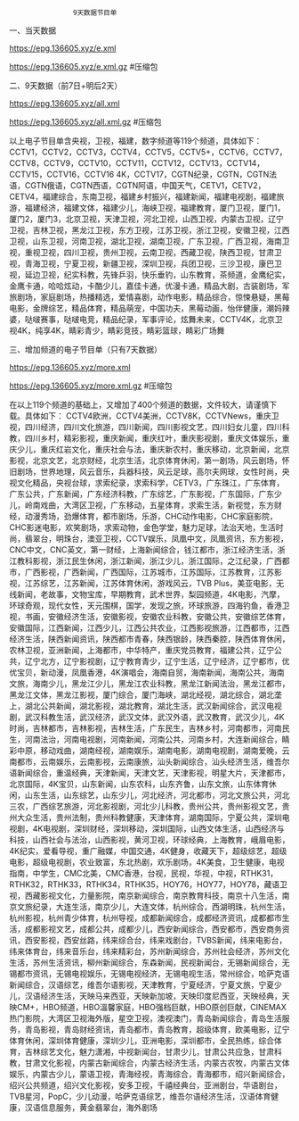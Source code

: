 					9天数据节目单

一、当天数据

https://epg.136605.xyz/e.xml

https://epg.136605.xyz/e.xml.gz		#压缩包

二、9天数据（前7日+明后2天）

https://epg.136605.xyz/all.xml

https://epg.136605.xyz/all.xml.gz	#压缩包

以上电子节目单含央视，卫视，福建，数字频道等119个频道，具体如下：
CCTV1，CCTV2，CCTV3，CCTV4，CCTV5，CCTV5+，CCTV6，CCTV7，CCTV8，CCTV9，CCTV10，CCTV11，CCTV12，CCTV13，CCTV14，CCTV15，CCTV16，CCTV16 4K，CCTV17，CGTN纪录，CGTN，CGTN法语，CGTN俄语，CGTN西语，CGTN阿语，中国天气，CETV1，CETV2，CETV4，福建综合，东南卫视，福建乡村振兴，福建新闻，福建电视剧，福建旅游，福建经济，福建文体，福建少儿，海峡卫视，福建教育，厦门卫视，厦门1，厦门2，厦门3，北京卫视，天津卫视，河北卫视，山西卫视，内蒙古卫视，辽宁卫视，吉林卫视，黑龙江卫视，东方卫视，江苏卫视，浙江卫视，安徽卫视，江西卫视，山东卫视，河南卫视，湖北卫视，湖南卫视，广东卫视，广西卫视，海南卫视，重视卫视，四川卫视，贵州卫视，云南卫视，西藏卫视，陕西卫视，甘肃卫视，青海卫视，宁夏卫视，新疆卫视，深圳卫视，兵团卫视，三沙卫视，康巴卫视，延边卫视，纪实科教，先锋乒羽，快乐垂钓，山东教育，茶频道，金鹰纪实，金鹰卡通，哈哈炫动，卡酷少儿，嘉佳卡通，优漫卡通，精品大剧，古装剧场，军旅剧场，家庭剧场，热播精选，爱情喜剧，动作电影，精品综合，惊悚悬疑，黑莓电影，金牌综艺，精品体育，精品萌宠，中国功夫，黑莓动画，怡伴健康，潮妈辣婆，哒啵赛事，哒啵电竞，精品纪录，军事评论，炫舞未来，CCTV4K，北京卫视4K，纯享4K，睛彩青少，睛彩竞技，睛彩篮球，睛彩广场舞

三、增加频道的电子节目单（只有7天数据）

https://epg.136605.xyz/more.xml

https://epg.136605.xyz/more.xml.gz	#压缩包


在以上119个频道的基础上，又增加了400个频道的数据，文件较大，请谨慎下载。具体如下：
CCTV4欧洲，CCTV4美洲，CCTV8K，CCTVNews，重庆卫视，四川经济，四川文化旅游，四川新闻，四川影视文艺，四川妇女儿童，四川科教，四川乡村，精彩影视，重庆新闻，重庆红叶，重庆影视剧，重庆文体娱乐，重庆少儿，重庆红岩文化，重庆社会与法，重庆新农村，重庆移动，北京新闻，北京影视，北京文艺，北京财经，北京生活，北京体育休闲，第一剧场，风云剧场，怀旧剧场，世界地理，风云音乐，兵器科技，风云足球，高尔夫网球，女性时尚，央视文化精品，央视台球，求索纪录，求索科学，CETV3，广东珠江，广东体育，广东公共，广东新闻，广东经济科教，广东综艺，广东影视，广东国际，广东少儿，岭南戏曲，大湾区卫视，广东移动，五星体育，求索生活，新视觉，东方财经，动漫秀场，劲爆体育，都市剧场，乐游，CHC动作电影，CHC家庭影院，CHC影迷电影，欢笑剧场，求索动物，金色学堂，魅力足球，法治天地，生活时尚，翡翠台，明珠台，澳亚卫视，CCTV娱乐，凤凰中文，凤凰资讯，东方影视，CNC中文，CNC英文，第一财经，上海新闻综合，钱江都市，浙江经济生活，浙江教科影视，浙江民生休闲，浙江新闻，浙江少儿，浙江国际，之江纪录，广西都市，广西影视，广西新闻，广西国际，江苏城市，江苏国际，江苏教育，江苏影视，江苏综艺，江苏新闻，江苏体育休闲，游戏风云，TVB Plus，美亚电影，无线新闻，老故事，文物宝库，早期教育，武术世界，梨园频道，4K电影，汽摩，环球奇观，现代女性，天元围棋，国学，发现之旅，环球旅游，四海钓鱼，香港卫视，书画，安徽经济生活，安徽影视，安徽农业科教，安徽公共，安徽综艺体育，安徽国际，江西新闻，江西少儿，江西公共农业，江西影视旅游，江西都市，江西经济生活，陕西新闻资讯，陕西都市青春，陕西银龄，陕西秦腔，陕西体育休闲，农林卫视，亚洲新闻，上海都市，中华特产，重庆党员教育，福建公共，辽宁公共，辽宁北方，辽宁影视剧，辽宁教育青少，辽宁生活，辽宁经济，辽宁都市，优优宝贝，新动漫，凤凰香港，4K演唱会，海南自贸，海南新闻，海南公共，海南文旅，海南少儿，黑龙江少儿，黑龙江农业科教，黑龙江新闻法治，黑龙江都市，黑龙江文体，黑龙江影视，厦门综合，厦门海峡，湖北经视，湖北综合，湖北垄上，湖北公共新闻，湖北影视，湖北教育，湖北生活，武汉新闻综合，武汉电视剧，武汉科教生活，武汉经济，武汉文体，武汉外语，武汉教育，武汉少儿，4K时尚，吉林都市，吉林影视，吉林生活，广东民生，吉林乡村，河南都市，河南民生，河南法治，河南电视剧，河南新闻，河南公共，河南乡村，大连新闻综合，睛彩中原，移动戏曲，湖南经视，湖南娱乐，湖南电影，湖南电视剧，湖南爱晚，云南都市，云南娱乐，云南影视，云南康旅，汕头新闻综合，汕头经济生活，维吾尔语新闻综合，重温经典，天津新闻，天津文艺，天津影视，明星大片，天津都市，北京国际，4K宝贝，山东新闻，山东农科，山东齐鲁，山东文旅，山东体育休闲，山东生活，山东综艺，山东少儿，河北经济，河北都市，河北文旅公共，河北三农，广西综艺旅游，河北影视剧，河北少儿科教，贵州公共，贵州影视文艺，贵州大众生活，贵州法制，贵州科教健康，天津体育，湖南国际，宁夏公共，深圳电视剧，4K电视剧，深圳财经，深圳移动，深圳国际，山西文体生活，山西经济与科技，山西社会与法治，山西影视，黄河卫视，环球经典，上海教育，峨眉电影，4K纪实，爱看导视，重广融媒，中国交通，4K健身，收藏天下，超级综艺，超级电影，超级电视剧，农业致富，东北热剧，欢乐剧场，4K美食，卫生健康，电视指南，中学生，CMC北美，CMC香港，台视，民视，华视，中视，RTHK31，RTHK32，RTHK33，RTHK34，RTHK35，HOY76，HOY77，HOY78，藏语卫视，西藏影视文化，力量影院，南京新闻综合，南京教育科技，南京十八生活，南京文旅纪录，大连生活，南京少儿，大连文体，杭州综合，西湖明珠，杭州生活，杭州影视，杭州青少体育，杭州导视，成都新闻综合，成都经济资讯，成都都市生活，成都影视文艺，成都公共，成都少儿，西安新闻综合，西安都市，西安商务资讯，西安影视，西安丝路，纬来综合台，纬来戏剧台，TVBS新闻，纬来电影台，纬来体育台，纬来音乐台，纬来精彩台，苏州新闻综合，苏州社会经济，苏州文化生活，苏州生活资讯，柳州新闻综合，东森新闻，民视新闻台，无锡新闻综合，无锡都市资讯，无锡电视娱乐，无锡电视经济，无锡电视生活，常州综合，哈萨克语新闻综合，汉语综艺，维吾尔语影视，天津教育，宁夏经济，宁夏文旅，宁夏少儿，汉语经济生活，天映马来西亚，天映新加坡，天映印度尼西亚，天映经典，天映CM+，HBO频道，HBO溫馨家庭，HBO强档巨献，HBO原创巨献，CINEMAX热门影院，大湾区卫视海外版，星空卫视，澳视澳门，青岛新闻综合，青岛生活服务，青岛影视，青岛财经资讯，青岛都市，青岛教育，超级体育，欧美电影，辽宁体育休闲，深圳体育健康，深圳少儿，亚洲电影，深圳都市，全民热练，综合体育，吉林综艺文化，魅力潇湘，中视新闻台，甘肃少儿，甘肃公共应急，甘肃科教，甘肃文化影视，内蒙古新闻综合，内蒙古经济生活，内蒙古农牧，内蒙古文体娱乐，内蒙古少儿，蒙语卫视，青海经视，青海综合，青海都市，绍兴新闻综合，绍兴公共频道，绍兴文化影视，安多卫视，千禧经典台，亚洲剧台，华语剧台，TVB星河，PopC，少儿动漫，哈萨克语综艺，维吾尔语经济生活，汉语体育健康，汉语信息服务，黄金翡翠台，海外剧场
